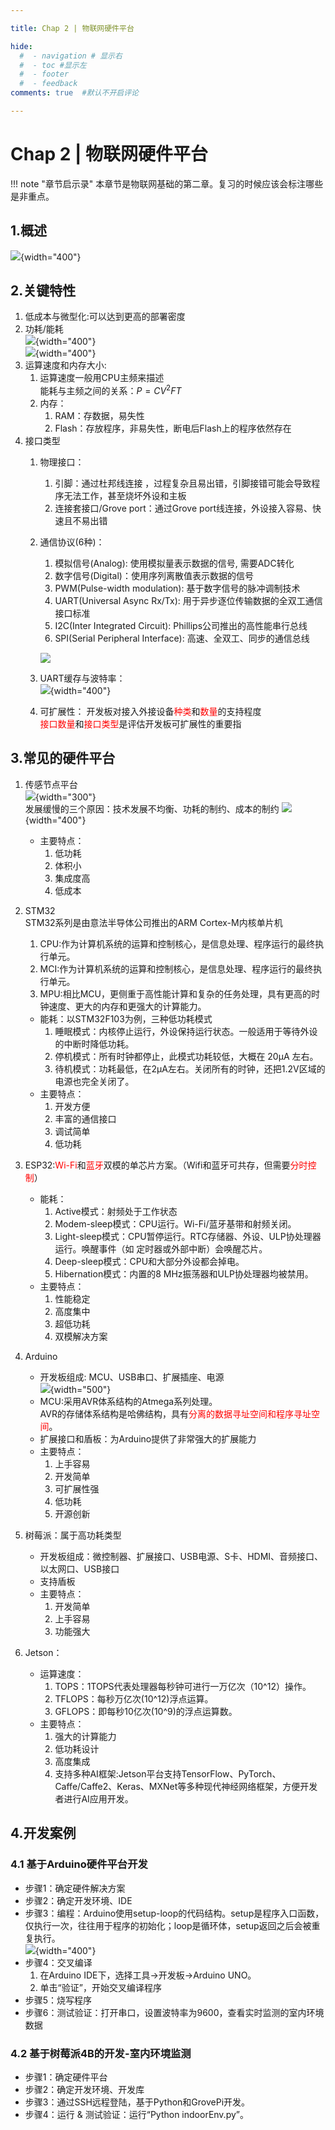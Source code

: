 ```yaml
---

title: Chap 2 | 物联网硬件平台

hide:
  #  - navigation # 显示右
  #  - toc #显示左
  #  - footer
  #  - feedback  
comments: true  #默认不开启评论

---
```


<h1 id="欢迎">Chap 2 | 物联网硬件平台</h1>
!!! note "章节启示录"
    <!-- === "Tab 1" -->
        <!-- Markdown **content**. -->
    <!-- === "Tab 2"
        More Markdown **content**. -->
    本章节是物联网基础的第二章。复习的时候应该会标注哪些是非重点。

## 1.概述
![](./img/8.png){width="400"}
## 2.关键特性
1. 低成本与微型化:可以达到更高的部署密度
2. 功耗/能耗  
![](./img/9.png){width="400"}   
![](./img/10.png){width="400"}
3. 运算速度和内存大小:
    1. 运算速度一般用CPU主频来描述   
        能耗与主频之间的关系：$P=CV^2FT$
    2. 内存：
        1. RAM：存数据，易失性
        2. Flash：存放程序，非易失性，断电后Flash上的程序依然存在
4. 接口类型
    1. 物理接口：
        1. 引脚：通过杜邦线连接 ，过程复杂且易出错，引脚接错可能会导致程序无法工作，甚至烧坏外设和主板
        2. 连接套接口/Grove port：通过Grove port线连接，外设接入容易、快速且不易出错
    2. 通信协议(6种)：
        1. 模拟信号(Analog): 使用模拟量表示数据的信号, 需要ADC转化
        2. 数字信号(Digital)：使用序列离散值表示数据的信号
        3. PWM(Pulse-width modulation): 基于数字信号的脉冲调制技术
        4. UART(Universal Async Rx/Tx): 用于异步逐位传输数据的全双工通信接口标准
        5. I2C(Inter Integrated Circuit): Phillips公司推出的高性能串行总线
        6. SPI(Serial Peripheral Interface): 高速、全双工、同步的通信总线

        ![](./img/11.png)

      3. UART缓存与波特率：   
        ![](./img/12.png){width="400"}
      4. 可扩展性：
        开发板对接入外接设备<font color = "red">种类</font>和<font color = "red">数量</font>的支持程度   
        <font color = "red">接口数量</font>和<font color = "red">接口类型</font>是评估开发板可扩展性的重要指

## 3.常见的硬件平台
1. 传感节点平台   
    ![](./img/14.png){width="300"}   
    发展缓慢的三个原因：技术发展不均衡、功耗的制约、成本的制约
    ![](./img/16.png){width="400"}
    * 主要特点：
        1. 低功耗
        2. 体积小
        3. 集成度高
        4. 低成本
2. STM32    
    STM32系列是由意法半导体公司推出的ARM Cortex-M内核单片机
    1. CPU:作为计算机系统的运算和控制核心，是信息处理、程序运行的最终执行单元。
    2. MCI:作为计算机系统的运算和控制核心，是信息处理、程序运行的最终执行单元。
    3. MPU:相比MCU，更侧重于高性能计算和复杂的任务处理，具有更高的时钟速度、更大的内存和更强大的计算能力。
    
    * 能耗：以STM32F103为例，三种低功耗模式
        1. 睡眠模式：内核停止运行，外设保持运行状态。一般适用于等待外设的中断时降低功耗。
        2. 停机模式：所有时钟都停止，此模式功耗较低，大概在 20μA 左右。
        3. 待机模式：功耗最低，在2μA左右。关闭所有的时钟，还把1.2V区域的电源也完全关闭了。
    * 主要特点：
        1. 开发方便
        2. 丰富的通信接口
        3. 调试简单
        4. 低功耗
   
3. ESP32:<font color = "red">Wi-Fi</font>和<font color = "red">蓝牙</font>双模的单芯片方案。（Wifi和蓝牙可共存，但需要<font color = "red">分时控制</font>）  
    * 能耗：
        1. Active模式：射频处于工作状态
        2. Modem-sleep模式：CPU运行。Wi-Fi/蓝牙基带和射频关闭。
        3. Light-sleep模式：CPU暂停运行。RTC存储器、外设、ULP协处理器运行。唤醒事件（如 定时器或外部中断）会唤醒芯片。
        4. Deep-sleep模式：CPU和大部分外设都会掉电。   
        5. Hibernation模式：内置的8 MHz振荡器和ULP协处理器均被禁用。
    * 主要特点：
        1. 性能稳定
        2. 高度集中
        3. 超低功耗
        4. 双模解决方案
4. Arduino
    * 开发板组成: MCU、USB串口、扩展插座、电源   
      ![](./img/15.png){width="500"}
    * MCU:采用AVR体系结构的Atmega系列处理。    
      AVR的存储体系结构是哈佛结构，具有<font color = "red">分离的数据寻址空间和程序寻址空间</font>。
    * 扩展接口和盾板：为Arduino提供了非常强大的扩展能力
    * 主要特点：
        1. 上手容易
        2. 开发简单
        3. 可扩展性强
        4. 低功耗
        5. 开源创新
5. 树莓派：属于高功耗类型
    * 开发板组成：微控制器、扩展接口、USB电源、S卡、HDMI、音频接口、以太网口、USB接口
    * 支持盾板
    * 主要特点：    
        1. 开发简单
        2. 上手容易
        3. 功能强大
6. Jetson：
    * 运算速度：
        1. TOPS：1TOPS代表处理器每秒钟可进行一万亿次（10^12）操作。
        2. TFLOPS：每秒万亿次(10^12)浮点运算。
        3. GFLOPS：即每秒10亿次(10^9)的浮点运算数。
    * 主要特点：
        1. 强大的计算能力
        2. 低功耗设计
        3. 高度集成
        4. 支持多种AI框架:Jetson平台支持TensorFlow、PyTorch、Caffe/Caffe2、Keras、MXNet等多种现代神经网络框架，方便开发者进行AI应用开发。

## 4.开发案例
### 4.1 基于Arduino硬件平台开发
* 步骤1：确定硬件解决方案  
* 步骤2：确定开发环境、IDE    
* 步骤3：编程：Arduino使用setup-loop的代码结构。setup是程序入口函数，仅执行一次，往往用于程序的初始化；loop是循环体，setup返回之后会被重复执行。   
    ![](./img/17.png){width="400"}          
* 步骤4：交叉编译   
    1. 在Arduino IDE下，选择工具→开发板→Arduino UNO。
    2. 单击“验证”，开始交叉编译程序   
* 步骤5：烧写程序   
* 步骤6：测试验证：打开串口，设置波特率为9600，查看实时监测的室内环境数据


### 4.2 基于树莓派4B的开发-室内环境监测
* 步骤1：确定硬件平台
* 步骤2：确定开发环境、开发库
* 步骤3：通过SSH远程登陆，基于Python和GrovePi开发。
* 步骤4：运行 & 测试验证：运行“Python indoorEnv.py”。